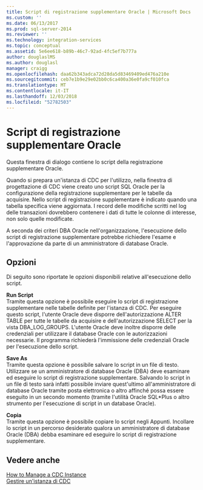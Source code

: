 ```yaml
---
title: Script di registrazione supplementare Oracle | Microsoft Docs
ms.custom: ''
ms.date: 06/13/2017
ms.prod: sql-server-2014
ms.reviewer: ''
ms.technology: integration-services
ms.topic: conceptual
ms.assetid: 5e6ee618-b89b-46c7-92ad-4fc5ef7b777a
author: douglaslMS
ms.author: douglasl
manager: craigg
ms.openlocfilehash: daa62b343adca72d28da5d83469409ed476a210e
ms.sourcegitcommit: ceb7e1b9e29e02bb0c6ca400a36e0fa9cf010fca
ms.translationtype: MT
ms.contentlocale: it-IT
ms.lasthandoff: 12/03/2018
ms.locfileid: "52782503"
---
```

# <a name="oracle-supplemental-logging-script"></a>Script di registrazione supplementare Oracle
  Questa finestra di dialogo contiene lo script della registrazione supplementare Oracle.  
  
 Quando si prepara un'istanza di CDC per l'utilizzo, nella finestra di progettazione di CDC viene creato uno script SQL Oracle per la configurazione della registrazione supplementare per le tabelle da acquisire. Nello script di registrazione supplementare è indicato quando una tabella specifica viene aggiornata. I record delle modifiche scritti nel log delle transazioni dovrebbero contenere i dati di tutte le colonne di interesse, non solo quelle modificate.  
  
 A seconda dei criteri DBA Oracle nell'organizzazione, l'esecuzione dello script di registrazione supplementare potrebbe richiedere l'esame e l'approvazione da parte di un amministratore di database Oracle.  
  
## <a name="options"></a>Opzioni  
 Di seguito sono riportate le opzioni disponibili relative all'esecuzione dello script.  
  
 **Run Script**  
 Tramite questa opzione è possibile eseguire lo script di registrazione supplementare nelle tabelle definite per l'istanza di CDC. Per eseguire questo script, l'utente Oracle deve disporre dell'autorizzazione ALTER TABLE per tutte le tabelle da acquisire e dell'autorizzazione SELECT per la vista DBA_LOG_GROUPS. L'utente Oracle deve inoltre disporre delle credenziali per utilizzare il database Oracle con le autorizzazioni necessarie. Il programma richiederà l'immissione delle credenziali Oracle per l'esecuzione dello script.  
  
 **Save As**  
 Tramite questa opzione è possibile salvare lo script in un file di testo. Utilizzare se un amministratore di database Oracle (DBA) deve esaminare ed eseguire lo script di registrazione supplementare. Salvando lo script in un file di testo sarà infatti possibile inviare quest'ultimo all'amministratore di database Oracle tramite posta elettronica o altro affinché possa essere eseguito in un secondo momento (tramite l'utilità Oracle SQL*Plus o altro strumento per l'esecuzione di script in un database Oracle).  
  
 **Copia**  
 Tramite questa opzione è possibile copiare lo script negli Appunti. Incollare lo script in un percorso desiderato qualora un amministratore di database Oracle (DBA) debba esaminare ed eseguire lo script di registrazione supplementare.  
  
## <a name="see-also"></a>Vedere anche  
 [How to Manage a CDC Instance](manage-a-cdc-instance.md)   
 [Gestire un'istanza di CDC](manage-a-cdc-instance.md)  
  
  
